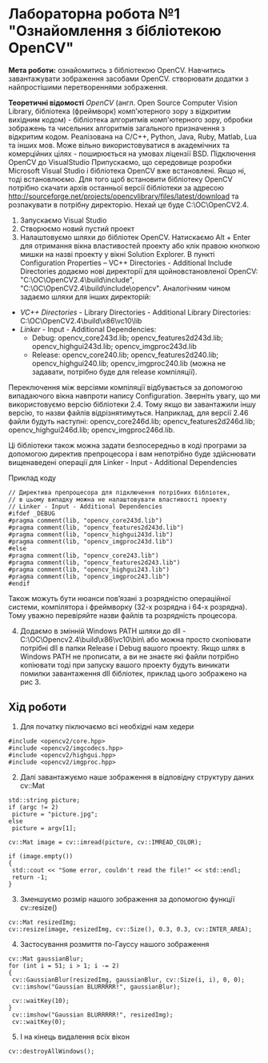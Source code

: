 # Лабораторна робота №1 **"Ознайомлення з бібліотекою OpenCV"**
**Мета роботи:** ознайомитись з бібліотекою OpenCV. Навчитись завантажувати зображення засобами OpenCV. створювати додатки з найпростішими перетвореннями зображення.

**Теоретичні відомості**
*OpenCV* (англ. Open Source Computer Vision Library, бібліотека (фреймворк) комп'ютерного зору з відкритим вихідним кодом) - бібліотека алгоритмів комп'ютерного зору, обробки зображень та чисельних алгоритмів загального призначення з відкритим кодом. Реалізована на C/C++, Python, Java, Ruby, Matlab, Lua та інших мов. Може вільно використовуватися в академічних та комерційних цілях - поширюється на умовах ліцензії BSD.
Підключення OpenCV до VisualStudio
Припускаємо, що середовище розробки Microsoft Visual Studio і бібліотека OpenCV вже встановлені. Якщо ні, тоді встановлюємо. Для того щоб встановити бібліотеку OpenCV потрібно скачати архів останньої версії бібліотеки за адресою  http://sourceforge.net/projects/opencvlibrary/files/latest/download та розпакувати в потрібну директорію. Нехай це буде C:\OC\OpenCV2.4.
1. Запускаємо Visual Studio
2. Створюємо новий пустий проект
3. Налаштовуємо шляхи до бібліотек OpenCV.
Натискаємо Alt + Enter для отримання вікна властивостей проекту або клік правою кнопкою мишки на назві проекту у вікні Solution Explorer.
В пункті Configuration Properties – VC++ Directories - Additional Include Directories додаємо нові директорії для щойновстановленої OpenCV: "C:\OC\OpenCV2.4\build\include", "C:\OC\OpenCV2.4\build\include\opencv".
Аналогічним чином задаємо шляхи для інших директорій:
- *VC++ Directories*  - Library Directories - Additional Library Directories: C:\OC\OpenCV2.4\build\x86\vc10\lib 
- *Linker* - Input - Additional Dependencies: 
  - Debug: opencv_core243d.lib; opencv_features2d243d.lib; opencv_highgui243d.lib; opencv_imgproc243d.lib
  - Release: opencv_core240.lib; opencv_features2d240.lib; opencv_highgui240.lib; opencv_imgproc240.lib (можна не задавати, потрібно буде для release компіляції). 

Переключення між версіями компіляції відбувається за допомогою випадаючого вікна навпроти напису Configuration. Зверніть увагу, що ми використовуємо версію бібліотеки 2.4. Тому якщо ви завантажили іншу версію, то назви файлів відрізнятимуться. Наприклад, для версії 2.46 файли будуть наступні: opencv_core246d.lib; opencv_features2d246d.lib; opencv_highgui246d.lib; opencv_imgproc246d.lib.

Ці бібліотеки також можна задати безпосередньо в коді програми за допомогою директив препроцесора і вам непотрібно буде здійснювати вищенаведені операції для Linker - Input - Additional Dependencies

Приклад коду
```
// Директива препроцесора для підключення потрібних бібліотек,
// в цьому випадку можна не налаштовувати властивості проекту
// Linker - Input - Additional Dependencies
#ifdef _DEBUG
#pragma comment(lib, "opencv_core243d.lib")
#pragma comment(lib, "opencv_features2d243d.lib")
#pragma comment(lib, "opencv_highgui243d.lib")
#pragma comment(lib, "opencv_imgproc243d.lib")
#else
#pragma comment(lib, "opencv_core243.lib")
#pragma comment(lib, "opencv_features2d243.lib")
#pragma comment(lib, "opencv_highgui243.lib")
#pragma comment(lib, "opencv_imgproc243.lib")
#endif
```
Також можуть бути нюанси пов’язані з розрядністю операційної системи, компілятора і фреймворку (32-х розрядна і 64-х розрядна). Тому уважно перевіряйте назви файлів та розрядність процесора.

4. Додаємо в змінній Windows PATH шляхи до dll - С:\OC\Opencv2.4\build\x86\vc10\bin\ або можна просто скопіювати потрібні dll в папки Release і Debug вашого проекту.
Якщо шлях в Windows PATH не прописати, а ви не знаєте які файли потрібно копіювати тоді при запуску вашого проекту будуть виникати помилки завантаження dll бібліотек, приклад цього зображено на рис 3.

## Хід роботи ##

1) Для початку піключаємо всі необхідні нам хедери
```
#include <opencv2/core.hpp>
#include <opencv2/imgcodecs.hpp>
#include <opencv2/highgui.hpp>
#include <opencv2/imgproc.hpp>
```
2) Далі завантажуємо наше зображення в відповідну структуру даних cv::Mat
```
std::string picture;
if (argc != 2)
 picture = "picture.jpg";
else
 picture = argv[1];

cv::Mat image = cv::imread(picture, cv::IMREAD_COLOR);

if (image.empty())
{
 std::cout << "Some error, couldn't read the file!" << std::endl;
 return -1;
}
```
3) Зменшуємо розмір нашого зображення за допомогою функції cv::resize()
```
cv::Mat resizedImg;
cv::resize(image, resizedImg, cv::Size(), 0.3, 0.3, cv::INTER_AREA);
```
4) Застосування розмиття по-Гауссу нашого зображення
```
cv::Mat gaussianBlur;
for (int i = 51; i > 1; i -= 2)
{
 cv::GaussianBlur(resizedImg, gaussianBlur, cv::Size(i, i), 0, 0);
 cv::imshow("Gaussian BLURRRRR!", gaussianBlur);

 cv::waitKey(10);
}
 cv::imshow("Gaussian BLURRRRR!", resizedImg);
 cv::waitKey(0);
 ```
 5) І на кінець видалення всіх вікон
 ```
 cv::destroyAllWindows();
 ```
